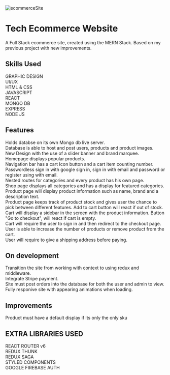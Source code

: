 <img src="https://github.com/juliosalasz/juliosalasz/blob/main/assets/ecomerce.gif" alt="ecommerceSite" />

# Tech Ecommerce Website

A Full Stack ecommerce site, created using the MERN Stack. Based on my previous project with new improvements.

## Skills Used

GRAPHIC DESIGN
</br>
UI/UX
</br>
HTML & CSS
</br>
JAVASCRIPT
</br>
REACT
</br>
MONGO DB
</br>
EXPRESS
</br>
NODE JS

## Features

Holds databse on its own Mongo db live server.
</br>
Database is able to host and post users, products and product images.
</br>
New Design with the use of a slider banner and brand marquee.
</br>
Homepage displays popular products.
</br>
Navigation bar has a cart Icon button and a cart item counting number.
</br>
Passwordless sign in with google sign in, sign in with email and password or register using with email.
</br>
Nested routes for categories and every product has his own page.
</br>
Shop page displays all categories and has a display for featured categories.
</br>
Product page will display product information such as name, brand and a description text.
</br>
Product page keeps track of product stock and gives user the chance to pick between different features. Add to cart button will react if out of stock.
</br>
Cart will display a sidebar in the screen with the product information. Button "Go to checkout", will react if cart is empty.
</br>
Cart will require the user to sign in and then redirect to the checkout page.
</br>
User is able to increase the number of products or remove product from the cart.
</br>
User will require to give a shipping address before paying.

## On development

Transition the site from working with context to using redux and middleware.
</br>
Integrate Stripe payment.
</br>
Site must post orders into the database for both the user and admin to view.
</br>
Fully responive site with appearing animations when loading.
</br>

## Improvements

Product must have a default display if its only the only sku

## EXTRA LIBRARIES USED

REACT ROUTER v6
</br>
REDUX THUNK
</br>
REDUX SAGA
</br>
STYLED COMPONENTS
</br>
GOOGLE FIREBASE AUTH
